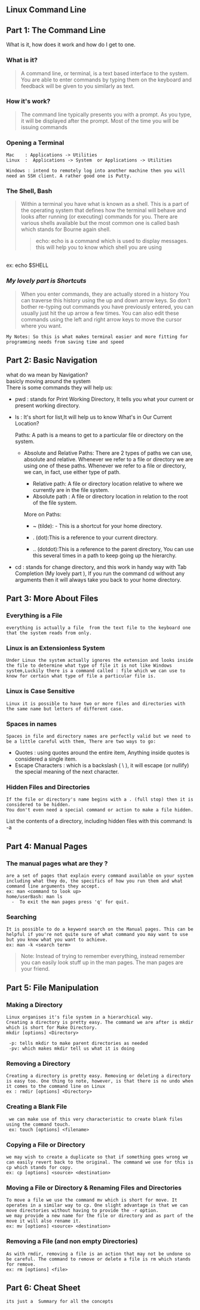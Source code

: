 ## Linux Command Line

## Part 1: The Command Line

What is it, how does it work and how do I get to one.

### What is it?

> A command line, or terminal, is a text based interface to the system. You are able to enter commands by typing them on the keyboard and feedback will be given to you similarly as text.

### How it's work?

> The command line typically presents you with a prompt. As you type, it will be displayed after the prompt. Most of the time you will be issuing commands

### Opening a Terminal

```
Mac    : Applications -> Utilities
Linux  :  Applications -> System  or Applications -> Utilities

Windows : intend to remotely log into another machine then you will need an SSH client. A rather good one is Putty.
```

### The Shell, Bash

> Within a terminal you have what is known as a shell. This is a part of the operating system that defines how the terminal will behave and looks after running (or executing) commands for you. There are various shells available but the most common one is called bash which stands for Bourne again shell.
>> echo: echo is a command which is used to display messages.
this will help you to know which shell you are using
<br/>
ex: echo $SHELL

### *My lovely part is Shortcuts*

> When you enter commands, they are actually stored in a history  You can traverse this history using the up and down arrow keys. So don't bother re-typing out commands you have previously entered,
you can usually just hit the up arrow a few times. You can also edit these commands using the left and right arrow keys to move the cursor where you want.

    My Notes: So this is what makes terminal easier and more fitting for programming needs from saving time and speed  

## Part 2: Basic Navigation

what do wa mean by Navigation? <br/>
basicly moving around the system <br/>
There is some commands they will help us:

* pwd : stands for Print Working Directory, It tells you what your current or present working directory.

* ls : It's short for list,It will help us to know  What's in Our Current Location?

    Paths: A path is a means to get to a particular file or directory on the system.
  * Absolute and Relative Paths: There are 2 types of paths we can use, absolute and relative. Whenever we refer to a file or directory we are using one of these paths. Whenever we refer to a file or directory, we can, in fact, use either type of path.
    * Relative path:
A file or directory location relative to where we currently are in the file system.
    * Absolute path :
A file or directory location in relation to the root of the file system.

     More on Paths: <br/>
    * ~ (tilde): - This is a shortcut for your home directory.

    * . (dot):This is a reference to your current directory.
    * .. (dotdot):This is a reference to the parent directory,  You can use this several times in a path to keep going up the hierarchy.

* cd : stands for change directory, and this work in handy way with Tab Completion (My lovely part ), If you run the command cd without any arguments then it will always take you back to your home directory.

## Part 3: More About Files

### Everything is a File

    everything is actually a file  from the text file to the keyboard one that the system reads from only.

### Linux is an Extensionless System

    Under Linux the system actually ignores the extension and looks inside the file to determine what type of file it is not like Windows system,Luckily there is a command called : file which we can use to know for certain what type of file a particular file is.

### Linux is Case Sensitive

    Linux it is possible to have two or more files and directories with the same name but letters of different case.

### Spaces in names

    Spaces in file and directory names are perfectly valid but we need to be a little careful with them, There are two ways to go:

* Quotes : using quotes around the entire item, Anything inside quotes is considered a single item.
* Escape Characters : which is a backslash ( \ ), it will escape (or nullify) the special meaning of the next character.

### Hidden Files and Directories

    If the file or directory's name begins with a . (full stop) then it is considered to be hidden.  
    You don't even need a special command or action to make a file hidden.
List the contents of a directory, including hidden files with this command:
    ls -a

## Part 4: Manual Pages

### The manual pages what are they ?

    are a set of pages that explain every command available on your system including what they do, the specifics of how you run them and what command line arguments they accept. 
    ex: man <command to look up>
    home/userBash: man ls
      -  To exit the man pages press 'q' for quit.

### Searching

    It is possible to do a keyword search on the Manual pages. This can be helpful if you're not quite sure of what command you may want to use but you know what you want to achieve.
    ex: man -k <search term>

> Note: Instead of trying to remember everything, instead remember you can easily look stuff up in the man pages.
 The man pages are your friend.

## Part 5: File Manipulation

### Making a Directory

    Linux organises it's file system in a hierarchical way.
    Creating a directory is pretty easy. The command we are after is mkdir which is short for Make Directory.
    mkdir [options] <Directory>

     -p: tells mkdir to make parent directories as needed 
     -pv: which makes mkdir tell us what it is doing

### Removing a Directory

    Creating a directory is pretty easy. Removing or deleting a directory is easy too. One thing to note, however, is that there is no undo when it comes to the command line on Linux
    ex : rmdir [options] <Directory>

### Creating a Blank File

     we can make use of this very characteristic to create blank files using the command touch.
     ex: touch [options] <filename>

### Copying a File or Directory

    we may wish to create a duplicate so that if something goes wrong we can easily revert back to the original. The command we use for this is cp which stands for copy.
    ex: cp [options] <source> <destination>

### Moving a File or Directory & Renaming Files and Directories

    To move a file we use the command mv which is short for move. It operates in a similar way to cp. One slight advantage is that we can move directories without having to provide the -r option.
    we may provide a new name for the file or directory and as part of the move it will also rename it.
    ex: mv [options] <source> <destination>

### Removing a File (and non empty Directories)

    As with rmdir, removing a file is an action that may not be undone so be careful. The command to remove or delete a file is rm which stands for remove.
    ex: rm [options] <file>

## Part 6: Cheat Sheet

    its just a  Summary for all the concepts
